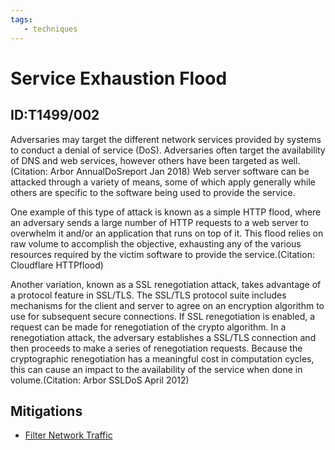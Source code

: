 ```yaml
---
tags:
   - techniques
---
```

# Service Exhaustion Flood
## ID:T1499/002
Adversaries may target the different network services provided by systems to conduct a denial of service (DoS). Adversaries often target the availability of DNS and web services, however others have been targeted as well.(Citation: Arbor AnnualDoSreport Jan 2018) Web server software can be attacked through a variety of means, some of which apply generally while others are specific to the software being used to provide the service.

One example of this type of attack is known as a simple HTTP flood, where an adversary sends a large number of HTTP requests to a web server to overwhelm it and/or an application that runs on top of it. This flood relies on raw volume to accomplish the objective, exhausting any of the various resources required by the victim software to provide the service.(Citation: Cloudflare HTTPflood)

Another variation, known as a SSL renegotiation attack, takes advantage of a protocol feature in SSL/TLS. The SSL/TLS protocol suite includes mechanisms for the client and server to agree on an encryption algorithm to use for subsequent secure connections. If SSL renegotiation is enabled, a request can be made for renegotiation of the crypto algorithm. In a renegotiation attack, the adversary establishes a SSL/TLS connection and then proceeds to make a series of renegotiation requests. Because the cryptographic renegotiation has a meaningful cost in computation cycles, this can cause an impact to the availability of the service when done in volume.(Citation: Arbor SSLDoS April 2012)
## Mitigations
* [Filter Network Traffic](/mitre/mitigations/M1037)
